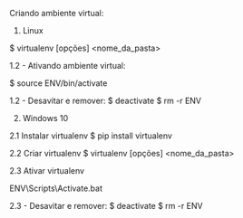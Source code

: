 Criando ambiente virtual:

1) Linux

$ virtualenv [opções] <nome_da_pasta>

1.2 - Ativando ambiente virtual:
<!-- aonde está escrito ENV, por o nome do ambiente virtual que foi digitado ao ser criado -->
$ source ENV/bin/activate
<!-- source env-udemy/bin/activate -->

1.2 - Desavitar e remover:
$ deactivate
$ rm -r ENV


2) Windows 10

2.1 Instalar virtualenv
$ pip install virtualenv

2.2 Criar virtualenv
$ virtualenv [opções] <nome_da_pasta>

2.3 Ativar virtualenv

ENV\Scripts\Activate.bat

2.3 - Desavitar e remover:
$ deactivate
$ rm -r ENV
